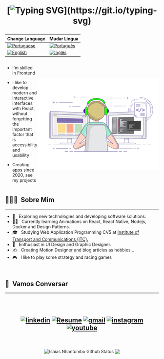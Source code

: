 <h1 align="center">

[![Typing SVG](https://readme-typing-svg.herokuapp.com?font=Fira+code&color=%234C8EDA&center=true&vCenter=true&multiline=true&width=600&height=200&lines=Welcome+to+my+Github+page!;Hi%2C+I'm+Isaias+Nhantumbo!;A+student+in+love+with;Software+development%2C;Entrepreneurship+in+;Mozambique!)](https://git.io/typing-svg)

</h1>

| Change Language                                                                                                                | Mudar Lingua                                                                                                                 |
| ------------------------------------------------------------------------------------------------------------------------------ | ---------------------------------------------------------------------------------------------------------------------------- |
| [![Portuguese](https://img.shields.io/badge/Portuguese-green?style=for-the-badge&color=050F2C&logoColor=4C8EDA)](README_pt.md) | [![Português](https://img.shields.io/badge/português-green?style=for-the-badge&color=050F2C&logoColor=4C8EDA)](README_pt.md) | [Português](README_pt.md) |
| [![English](https://img.shields.io/badge/English-green?style=for-the-badge&color=050F2C&logoColor=4C8EDA)](README.md)          | [![Inglês](https://img.shields.io/badge/Inglês-green?style=for-the-badge&color=050F2C&logoColor=4C8EDA)](README.md)          |



<div style="display:flex; align-items:center;">



<div>

- I'm skilled in Frontend
  
- I like to develop modern and interactive interfaces with React, without forgetting the important factor that is accessibility and usability


- Creating apps since 2020, see my projects
  
</div>
  
<img align="right" width="400" alt="GIF" src="https://raw.githubusercontent.com/devSouvik/devSouvik/master/gif3.gif" />

</div>



## 👨🏻‍💻 &nbsp;Sobre Mim
  ---

- 🚀 &nbsp; Exploring new technologies and developing software solutions.
- 👨‍💻 &nbsp; Currently learning Animations on React, React Native, Nodejs, Docker and Design Patterns.
- 🎓 &nbsp; Studying Web Application Programming CV5 at
  <a target_blank href="https://www.itc.ac.mz">Institute of Transport and Communications (ITC).</a>
- 🎨 &nbsp; Enthusiast in UI Design and Graphic Designer.
- ✍️ &nbsp; Creating Motion Designer and blog articles as hobbies...
- 🎮 &nbsp; I like to play some strategy and racing games

<br/>


## 🤙 &nbsp;Vamos Conversar
---

<h2 align="center">
<br>

[![linkedin](https://img.shields.io/badge/LinkedIn-green?style=for-the-badge&logo=linkedin&color=050F2C&logoColor=4C8EDA)](https://www.linkedin.com/in/isaias-nhantumbo-junior-733bb619b)
[![Resume](https://img.shields.io/badge/Resume-blue?style=for-the-badge&logo=ckeditor4&color=050F2C&logoColor=4C8EDA)](https://drive.google.com/file/d/1OytXgsEgJD1UaPd9FnSHYuf5vEg2CTgX/view?usp=sharing)
[![gmail](https://img.shields.io/badge/-Gmail-green?style=for-the-badge&logo=gmail&color=050F2C&logoColor=4C8EDA)](mailto:isaiasnhantumbo54@gmail.com)
[![instagram](https://img.shields.io/badge/Instagram-blue?style=for-the-badge&logo=instagram&color=050F2C&logoColor=4C8EDA)](https://www.instagram.com/isaias_nhantumbo/)
[![youtube](https://img.shields.io/badge/Youtube-blue?style=for-the-badge&logo=youtube&color=050F2C&logoColor=4C8EDA)](https://www.youtube.com/channel/UCOyeYkH0MwJ6RrXTcEFFdAQ?view_as=subscriber)

</h2>



<br>

<br>
<div align="center">
	<img align="center" height="180em" src="https://github-readme-stats.vercel.app/api?username=isaiasnhantumbo&show_icons=true&theme=github_dark" alt="Isaias Nhantumbo Github Status">

  <img align="center" height="180em" src="https://github-readme-stats.vercel.app/api/top-langs/?username=isaiasnhantumbo&layout=compact&langs_count=7&theme=github_dark" />

</div>

<br>

